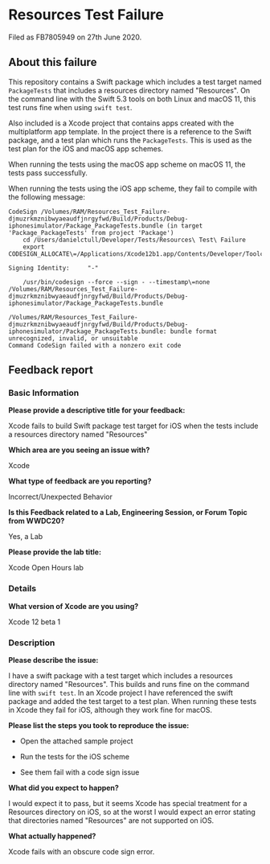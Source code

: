 # Resources Test Failure

Filed as FB7805949 on 27th June 2020.

## About this failure

This repository contains a Swift package which includes a test target named `PackageTests` that includes a resources directory named  "Resources". On the command line with the Swift 5.3 tools on both Linux and macOS 11, this test runs fine when using `swift test`.

Also included is a Xcode project that contains apps created with the multiplatform app template. In the project there is a reference to the Swift package, and a test plan which runs the `PackageTests`. This is used as the test plan for the iOS and macOS app schemes.

When running the tests using the macOS app scheme on macOS 11, the tests pass successfully. 

When running the tests using the iOS app scheme, they fail to compile with the following message:

```
CodeSign /Volumes/RAM/Resources_Test_Failure-djmuzrkmznibwyaeaudfjnrgyfwd/Build/Products/Debug-iphonesimulator/Package_PackageTests.bundle (in target 'Package_PackageTests' from project 'Package')
    cd /Users/danielctull/Developer/Tests/Resources\ Test\ Failure
    export CODESIGN_ALLOCATE\=/Applications/Xcode12b1.app/Contents/Developer/Toolchains/XcodeDefault.xctoolchain/usr/bin/codesign_allocate
    
Signing Identity:     "-"

    /usr/bin/codesign --force --sign - --timestamp\=none /Volumes/RAM/Resources_Test_Failure-djmuzrkmznibwyaeaudfjnrgyfwd/Build/Products/Debug-iphonesimulator/Package_PackageTests.bundle

/Volumes/RAM/Resources_Test_Failure-djmuzrkmznibwyaeaudfjnrgyfwd/Build/Products/Debug-iphonesimulator/Package_PackageTests.bundle: bundle format unrecognized, invalid, or unsuitable
Command CodeSign failed with a nonzero exit code
```

## Feedback report

### Basic Information

**Please provide a descriptive title for your feedback:**

Xcode fails to build Swift package test target for iOS when the tests include a resources directory named "Resources"

**Which area are you seeing an issue with?**

Xcode

**What type of feedback are you reporting?**

Incorrect/Unexpected Behavior

**Is this Feedback related to a Lab, Engineering Session, or Forum Topic from WWDC20?**

Yes, a Lab

**Please provide the lab title:**

Xcode Open Hours lab

### Details

**What version of Xcode are you using?**

Xcode 12 beta 1

### Description

**Please describe the issue:**

I have a swift package with a test target which includes a resources directory named "Resources". This builds and runs fine on the command line with `swift test`. In an Xcode project I have referenced the swift package and added the test target to a test plan. When running these tests in Xcode they fail for iOS, although they work fine for macOS.

**Please list the steps you took to reproduce the issue:**

* Open the attached sample project 

* Run the tests for the iOS scheme  
* See them fail with a code sign issue

**What did you expect to happen?**

I would expect it to pass, but it seems Xcode has special treatment for a Resources directory on iOS, so at the worst I would expect an error stating that directories named "Resources" are not supported on iOS.

**What actually happened?**

Xcode fails with an obscure code sign error.
